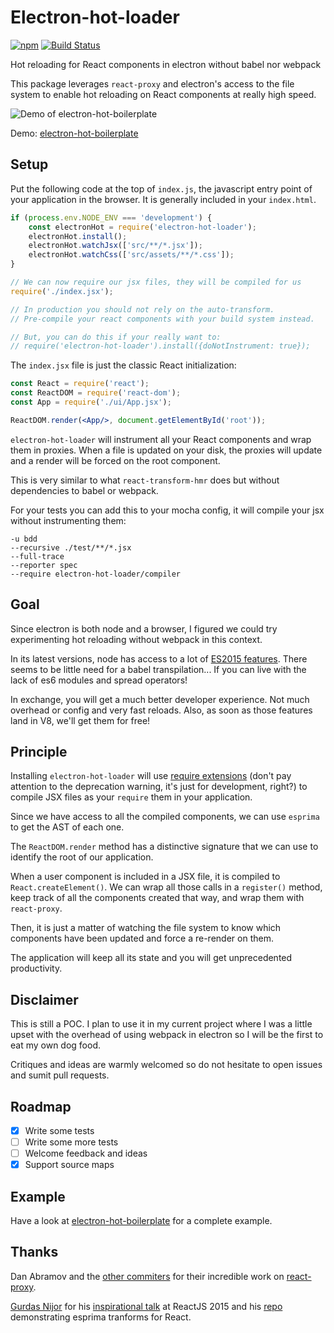 # Electron-hot-loader

[![npm](https://img.shields.io/npm/v/electron-hot-loader.svg)](https://www.npmjs.com/package/electron-hot-loader)
[![Build Status](https://travis-ci.org/geowarin/electron-hot-loader.svg?branch=master)](https://travis-ci.org/geowarin/electron-hot-loader)

Hot reloading for React components in electron without babel nor webpack

This package leverages `react-proxy` and electron's access to the file system to enable
hot reloading on React components at really high speed.

![Demo of electron-hot-boilerplate](http://i.imgur.com/soKDmIq.gif)

Demo: [electron-hot-boilerplate](https://github.com/geowarin/electron-hot-boilerplate)

## Setup

Put the following code at the top of `index.js`, the javascript entry point of your application in the browser.
It is generally included in your `index.html`.

```js
if (process.env.NODE_ENV === 'development') {
    const electronHot = require('electron-hot-loader');
    electronHot.install();
    electronHot.watchJsx(['src/**/*.jsx']);
    electronHot.watchCss(['src/assets/**/*.css']);
}

// We can now require our jsx files, they will be compiled for us
require('./index.jsx');

// In production you should not rely on the auto-transform.
// Pre-compile your react components with your build system instead.

// But, you can do this if your really want to:
// require('electron-hot-loader').install({doNotInstrument: true});

```

The `index.jsx` file is just the classic React initialization:

```jsx
const React = require('react');
const ReactDOM = require('react-dom');
const App = require('./ui/App.jsx');

ReactDOM.render(<App/>, document.getElementById('root'));
```

`electron-hot-loader` will instrument all your React components and wrap them in proxies.
When a file is updated on your disk, the proxies will update and a render will be forced on the
root component.

This is very similar to what `react-transform-hmr` does but without dependencies to babel or webpack.

For your tests you can add this to your mocha config, it will compile your jsx without instrumenting them:

```
-u bdd
--recursive ./test/**/*.jsx
--full-trace
--reporter spec
--require electron-hot-loader/compiler
```

## Goal

Since electron is both node and a browser, I figured we could try experimenting hot reloading without webpack
in this context.

In its latest versions, node has access to a lot of [ES2015 features](https://nodejs.org/en/docs/es6/#ref-1). There seems to be
little need for a babel transpilation... If you can live with the lack of es6 modules and spread operators!

In exchange, you will get a much better developer experience. Not much overhead or config and very fast reloads.
Also, as soon as those features land in V8, we'll get them for free!

## Principle

Installing `electron-hot-loader` will use [require extensions](https://nodejs.org/api/globals.html#globals_require_extensions)
(don't pay attention to the deprecation warning, it's just for development, right?) to compile JSX files as your `require`
them in your application.

Since we have access to all the compiled components, we can use `esprima` to get the AST of each one.

The `ReactDOM.render` method has a distinctive signature that we can use to identify the root of our application.

When a user component is included in a JSX file, it is compiled to `React.createElement()`.
We can wrap all those calls in a `register()` method, keep track of all the components created that way, and wrap them with `react-proxy`.
  
Then, it is just a matter of watching the file system to know which components have been updated and force a re-render
on them.

The application will keep all its state and you will get unprecedented productivity.

## Disclaimer

This is still a POC.
I plan to use it in my current project where I was a little upset with the overhead of using webpack
in electron so I will be the first to eat my own dog food.

Critiques and ideas are warmly welcomed so do not hesitate to open issues and sumit pull requests.

## Roadmap

- [x] Write some tests
- [ ] Write some more tests
- [ ] Welcome feedback and ideas
- [x] Support source maps

## Example

Have a look at [electron-hot-boilerplate](https://github.com/geowarin/electron-hot-boilerplate) for a complete example. 

## Thanks

Dan Abramov and the [other commiters](https://github.com/gaearon/react-proxy/graphs/contributors) for their incredible work on [react-proxy](https://github.com/gaearon/react-proxy/).

[Gurdas Nijor](https://github.com/gurdasnijor) for his [inspirational talk](https://www.youtube.com/watch?v=OZGgVxFxSIs) at ReactJS 2015 and his [repo](https://github.com/gurdasnijor/component-flow-loader) demonstrating esprima tranforms for React.
